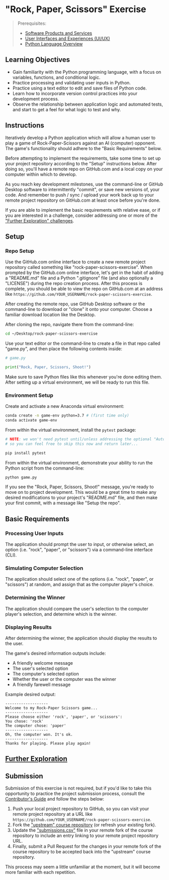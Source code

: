 # "Rock, Paper, Scissors" Exercise

> Prerequisites:
>   + [Software Products and Services](/units/unit-1.md)
>   + [User Interfaces and Experiences (UI/UX)](/units/unit-2.md)
>   + [Python Language Overview](/units/unit-3.md)

## Learning Objectives

  + Gain familiarity with the Python programming language, with a focus on variables, functions, and conditional logic.
  + Practice processing and validating user inputs in Python.
  + Practice using a text editor to edit and save files of Python code.
  + Learn how to incorporate version control practices into your development process.
  + Observe the relationship between application logic and automated tests, and start to get a feel for what logic to test and why.

## Instructions

Iteratively develop a Python application which will allow a human user to play a game of Rock-Paper-Scissors against an AI (computer) opponent. The game's functionality should adhere to the "Basic Requirements" below.

Before attempting to implement the requirements, take some time to set up your project repository according to the "Setup" instructions below. After doing so, you'll have a remote repo on GitHub.com and a local copy on your computer within which to develop.

As you reach key development milestones, use the command-line or GitHub Desktop software to intermittently "commit", or save new versions of, your code. And remember to push / sync / upload your work back up to your remote project repository on GitHub.com at least once before you're done.

If you are able to implement the basic requirements with relative ease, or if you are interested in a challenge, consider addressing one or more of the ["Further Exploration" challenges](further.md).


## Setup

### Repo Setup

Use the GitHub.com online interface to create a new remote project repository called something like "rock-paper-scissors-exercise". When prompted by the GitHub.com online interface, let's get in the habit of adding a "README.md" file and a Python ".gitignore" file (and also optionally a "LICENSE") during the repo creation process. After this process is complete, you should be able to view the repo on GitHub.com at an address like `https://github.com/YOUR_USERNAME/rock-paper-scissors-exercise`.

After creating the remote repo, use GitHub Desktop software or the command-line to download or "clone" it onto your computer. Choose a familiar download location like the Desktop.

After cloning the repo, navigate there from the command-line:

```sh
cd ~/Desktop/rock-paper-scissors-exercise
```

Use your text editor or the command-line to create a file in that repo called "game.py", and then place the following contents inside:

```py
# game.py

print("Rock, Paper, Scissors, Shoot!")
```

Make sure to save Python files like this whenever you're done editing them. After setting up a virtual environment, we will be ready to run this file.

### Environment Setup

Create and activate a new Anaconda virtual environment:

```sh
conda create -n game-env python=3.7 # (first time only)
conda activate game-env
```

From within the virtual environment, install the `pytest` package:

```sh
# NOTE: we won't need pytest until/unless addressing the optional "Automated Testing" challenge,
# so you can feel free to skip this now and return later...

pip install pytest
```

From within the virtual environment, demonstrate your ability to run the Python script from the command-line:

```sh
python game.py
```

If you see the "Rock, Paper, Scissors, Shoot!" message, you're ready to move on to project development. This would be a great time to make any desired modifications to your project's "README.md" file, and then make your first commit, with a message like "Setup the repo".

## Basic Requirements

### Processing User Inputs

The application should prompt the user to input, or otherwise select, an option (i.e. "rock", "paper", or "scissors") via a command-line interface (CLI).

### Simulating Computer Selection

The application should select one of the options (i.e. "rock", "paper", or "scissors") at random, and assign that as the computer player's choice.

### Determining the Winner

The application should compare the user's selection to the computer player's selection, and determine which is the winner.

### Displaying Results

After determining the winner, the application should display the results to the user.

The game's desired information outputs include:

  + A friendly welcome message
  + The user's selected option
  + The computer's selected option
  + Whether the user or the computer was the winner
  + A friendly farewell message

Example desired output:

```
-------------------
Welcome to my Rock-Paper Scissors game...
-------------------
Please choose either 'rock', 'paper', or 'scissors':
You chose: 'rock'
The computer chose: 'paper'
-------------------
Oh, the computer won. It's ok.
-------------------
Thanks for playing. Please play again!
```

## [Further Exploration](further.md)

## Submission

Submission of this exercise is not required, but if you'd like to take this opportunity to practice the project submission process, consult the [Contributor's Guide](/CONTRIBUTING.md) and follow the steps below:

  1. Push your local project repository to GitHub, so you can visit your remote project repository at a URL like `https://github.com/YOUR_USERNAME/rock-paper-scissors-exercise`.
  2. Fork the ["upstream" course repository](https://github.com/prof-rossetti/nyu-info-2335-201905) (or refresh your existing fork).
  3. Update the ["submissions.csv"](submissions.csv) file in your remote fork of the course repository to include an entry linking to your remote project repository URL.
  4. Finally, submit a Pull Request for the changes in your remote fork of the course repository to be accepted back into the "upstream" course repository.


This process may seem a little unfamiliar at the moment, but it will become more familiar with each repetition.
